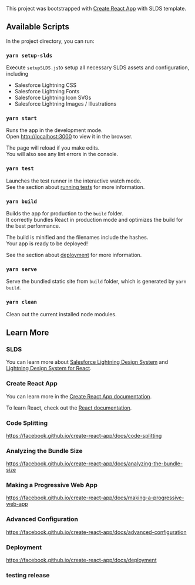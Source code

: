 This project was bootstrapped with [Create React App](https://github.com/facebook/create-react-app) with SLDS template.

## Available Scripts

In the project directory, you can run:

### `yarn setup-slds`

Execute `setupSLDS.js`to setup all necessary SLDS assets and configuration, including<br />

- Salesforce Lightning CSS
- Salesforce Lightning Fonts
- Salesforce Lightning Icon SVGs
- Salesforce Lightning Images / Illustrations

### `yarn start`

Runs the app in the development mode.<br />
Open [http://localhost:3000](http://localhost:3000) to view it in the browser.

The page will reload if you make edits.<br />
You will also see any lint errors in the console.

### `yarn test`

Launches the test runner in the interactive watch mode.<br />
See the section about [running tests](https://facebook.github.io/create-react-app/docs/running-tests) for more information.

### `yarn build`

Builds the app for production to the `build` folder.<br />
It correctly bundles React in production mode and optimizes the build for the best performance.

The build is minified and the filenames include the hashes.<br />
Your app is ready to be deployed!

See the section about [deployment](https://facebook.github.io/create-react-app/docs/deployment) for more information.

### `yarn serve`

Serve the bundled static site from `build` folder, which is generated by `yarn build`.

### `yarn clean`

Clean out the current installed node modules.

## Learn More

### SLDS

You can learn more about [Salesforce Lightning Design System](https://www.lightningdesignsystem.com/) and [Lightning Design System for React](https://react.lightningdesignsystem.com/).

### Create React App

You can learn more in the [Create React App documentation](https://facebook.github.io/create-react-app/docs/getting-started).

To learn React, check out the [React documentation](https://reactjs.org/).

### Code Splitting

<https://facebook.github.io/create-react-app/docs/code-splitting>

### Analyzing the Bundle Size

<https://facebook.github.io/create-react-app/docs/analyzing-the-bundle-size>

### Making a Progressive Web App

<https://facebook.github.io/create-react-app/docs/making-a-progressive-web-app>

### Advanced Configuration

<https://facebook.github.io/create-react-app/docs/advanced-configuration>

### Deployment

<https://facebook.github.io/create-react-app/docs/deployment>

### testing release

